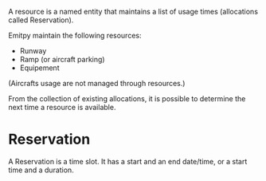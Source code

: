 
A resource is a named entity that maintains a list of usage times (allocations called Reservation).

Emitpy maintain the following resources:
- Runway
- Ramp (or aircraft parking)
- Equipement

(Aircrafts usage are not managed through resources.)

From the collection of existing allocations, it is possible to determine the next time a resource is available.

# Reservation

A Reservation is a time slot. It has a start and an end date/time, or a start time and a duration.